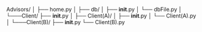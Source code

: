 Advisors/
│
├── home.py
│
├── db/
│    ├── __init__.py
│    └── dbFile.py
│
└───Client/
    ├── __init__.py
    │
    ├── Client(A)/
    │    ├── __init__.py
    │    └── Client(A).py
    │
    └───Client(B)/
        ├── __init__.py
        └── Client(B).py

